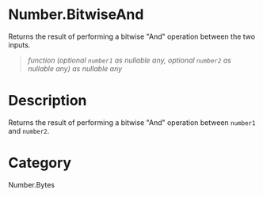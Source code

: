 ﻿# Number.BitwiseAnd
Returns the result of performing a bitwise "And" operation between the two inputs.
> _function (optional <code>number1</code> as nullable any, optional <code>number2</code> as nullable any) as nullable any_
# Description 
Returns the result of performing a bitwise "And" operation between <code>number1</code> and <code>number2</code>.
# Category 
Number.Bytes
